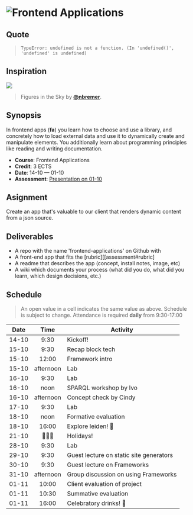 # ![Frontend Applications][banner]

## Quote

> ```text
> TypeError: undefined is not a function. (In 'undefined()', 'undefined' is undefined)
> ```

## Inspiration

[![][inspiration-cover]][inspiration-link]

> Figures in the Sky by [**@nbremer**][inspiration-author].

## Synopsis

In frontend apps (**fa**) you learn how to choose and use a library, and concretely how
to load external data and use it to dynamically create and manipulate elements.  You additionally learn about
programming principles like reading and writing documentation.

*   **Course**: Frontend Applications
*   **Credit**: 3 ECTS
*   **Date**: 14-10 — 01-10
*   **Assessment**: [Presentation on 01-10][assessment]

## Asignment
Create an app that's valuable to our client that renders dynamic content from a json source.

## Deliverables
- A repo with the name 'frontend-applications' on Github with
- A front-end app that fits the [rubric][[assessment#rubric]
- A readme that describes the app (concept, install notes, image, etc)
- A wiki which documents your process (what did you do, what did you learn, which design decisions, etc.)

## Schedule
> An open value in a cell indicates the same value as above.
> Schedule is subject to change.
Attendance is required **daily** from 9:30-17:00

| Date   |    Time   | Activity                                |
|--------|:---------:|-----------------------------------------|
| 14-10  |    9:30   | Kickoff!                                |
| 15-10  |    9:30   | Recap block tech                        |
| 15-10  |   12:00   | Framework intro                         |
| 15-10  | afternoon | Lab                                     |
| 16-10  |    9:30   | Lab                                     |
| 16-10  |    noon   | SPARQL workshop by Ivo                  |
| 16-10  | afternoon | Concept check by Cindy                  |
| 17-10  |    9:30   | Lab                                     |
| 18-10  |    noon   | Formative evaluation                    |
| 18-10  |   16:00   | Explore leiden! 🍻                       |
| 21-10  |    🤷🏼‍♂️    | Holidays!                               |
| 28-10  |    9:30   | Lab                                     |
| 29-10  |    9:30   | Guest lecture on static site generators |
| 30-10  |    9:30   | Guest lecture on Frameworks             |
| 31-10  | afternoon | Group discussion on using Frameworks    |
| 01-11  |   10:00   | Client evaluation of project            |
| 01-11  |   10:30   | Summative evaluation                    |
| 01-11  |   16:00   | Celebratory drinks! 👏                   |

[banner]: https://cdn.jsdelivr.net/gh/cmda-tt/logo@6b810afa/banner-frontend-applications.svg

[inspiration-cover]: ../images/figures-in-the-sky.jpg

[inspiration-link]: http://www.datasketch.es/may/code/nadieh/

[inspiration-author]: https://github.com/nbremer

[assessment]: ./assessment.md

[kickoff-slides]: https://docs.google.com/presentation/d/1E_O4o8KoSwAIvWOoB03j4EiTGlZ61myGEVJB7Y_5x6c